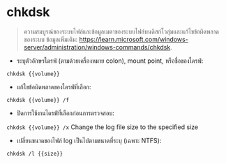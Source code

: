 # chkdsk

> ความสมบูรณ์ของระบบไฟล์และข้อมูลเมตาของระบบไฟล์บนดิสก์โวลุ่มและแก้ไขข้อผิดพลาดของระบบ
> ข้อมูลเพิ่มเติม: <https://learn.microsoft.com/windows-server/administration/windows-commands/chkdsk>.

- ระบุตัวอักษรไดรฟ์ (ตามด้วยเครื่องหมาย colon), mount point, หรือชื่อของไดรฟ์:

`chkdsk {{volume}}`

- แก้ไขข้อผิดพลาดของไดรฟ์ที่เลือก:

`chkdsk {{volume}} /f`

- ปิดการใช้งานไดรฟ์ที่เลือกก่อนการตรวจสอบ:

`chkdsk {{volume}} /x`
Change the log file size to the specified size

- เปลี่ยนขนาดของไฟล์ log เป็นไปตามขนาดที่ระบุ (เฉพาะ NTFS):

`chkdsk /l {{size}}`
